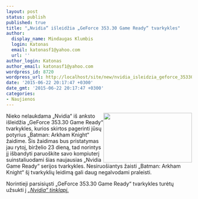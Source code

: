 ```yaml
---
layout: post
status: publish
published: true
title: "„Nvidia“ išleidžia „GeForce 353.30 Game Ready“ tvarkykles"
author:
  display_name: Mindaugas Klumbis
  login: Katonas
  email: katonasf1@yahoo.com
  url: ''
author_login: Katonas
author_email: katonasf1@yahoo.com
wordpress_id: 8720
wordpress_url: http://localhost/site/new/nvidia_isleidzia_geforce_35330_game_ready_tvarkykles/
date: '2015-06-22 20:17:47 +0300'
date_gmt: '2015-06-22 20:17:47 +0300'
categories:
- Naujienos
---
```

<p>
	<img alt="" src="http://technews.lt/userfiles/2559799-bak_sshot075.jpg" style="width: 240px; height: 135px; float: right;" />Nieko nelaukdama &bdquo;Nvidia&ldquo; i&scaron; anksto i&scaron;leidžia &bdquo;GeForce 353.30 Game Ready&ldquo; tvarkykles, kurios skirtos pagerinti jūsų potyrius &bdquo;Batman: Arkham Knight&ldquo; žaidime. &Scaron;is žaidimas bus pristatymas jau rytoj, birželio 23 dieną, tad norintys jį i&scaron;bandyti paruo&scaron;kite savo kompiuterį suinstaliuodami &scaron;ias naujausias &bdquo;Nvidia Game Ready&ldquo; serijos tvarkykles. Nesiruo&scaron;iantys žaisti &bdquo;Batman: Arkham Knight&ldquo; &scaron;į tvarkyklių leidimą gali daug negalvodami praleisti.</p>
<p>
	Norintieji parsisiųsti &bdquo;GeForce 353.30 Game Ready&ldquo; tvarkykles turėtų užsukti į <em><a href="http://www.nvidia.com/Download/index.aspx?lang=en-us">&bdquo;Nvidia&ldquo; tinklapį.</a></em></p>
